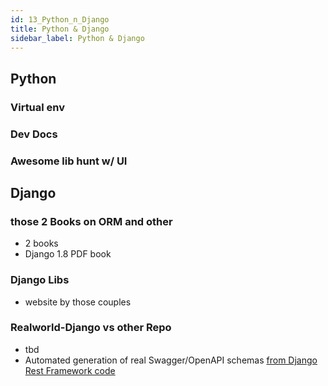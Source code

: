 ```yaml
---
id: 13_Python_n_Django
title: Python & Django
sidebar_label: Python & Django
---
```


## Python

### Virtual env 

### Dev Docs

### Awesome lib hunt w/ UI


## Django

### those 2 Books on ORM and other
  -  2 books
  -  Django 1.8 PDF book 

### Django Libs 
 - website by those couples 

### Realworld-Django vs other Repo
- tbd
- Automated generation of real Swagger/OpenAPI schemas [from Django Rest Framework code](https://github.com/axnsan12/drf-yasg)
